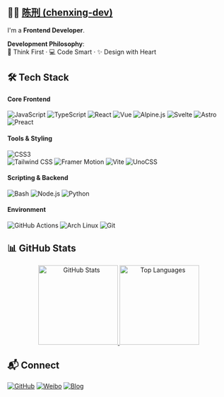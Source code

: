 <!-- GitHub Profile for chenxing-dev -->
## 👨‍💻 [陈刑 (chenxing-dev)](https://github.com/chenxing-dev)
I'm a **Frontend Developer**.

**Development Philosophy**:  
🧠 Think First · 💻 Code Smart · ✨ Design with Heart  

## 🛠️ Tech Stack

#### Core Frontend
![JavaScript](https://img.shields.io/badge/JavaScript-F7DF1E?style=flat&logo=javascript&logoColor=black) ![TypeScript](https://img.shields.io/badge/TypeScript-3178C6?style=flat&logo=typescript&logoColor=white) ![React](https://img.shields.io/badge/React-61DAFB?style=flat&logo=react&logoColor=black) ![Vue](https://img.shields.io/badge/Vue\.js-4FC08D?style=flat&logo=vuedotjs&logoColor=white) ![Alpine.js](https://img.shields.io/badge/Alpine\.js-8BC0D0?style=flat&logo=alpinedotjs&logoColor=black) 
![Svelte](https://img.shields.io/badge/Svelte-FF3E00?style=flat&logo=svelte&logoColor=white) ![Astro](https://img.shields.io/badge/Astro-BC52EE?style=flat&logo=astro&logoColor=white) ![Preact](https://img.shields.io/badge/Preact-673AB8?style=flat&logo=preact&logoColor=white)

#### Tools & Styling
![CSS3](https://img.shields.io/badge/CSS3-663399?style=flat&logo=css&logoColor=white)  
![Tailwind CSS](https://img.shields.io/badge/Tailwind_CSS-06B6D4?style=flat&logo=tailwindcss&logoColor=white) ![Framer Motion](https://img.shields.io/badge/Framer_Motion-0055FF?style=flat&logo=framer&logoColor=white) ![Vite](https://img.shields.io/badge/Vite-646CFF?style=flat&logo=vite&logoColor=white) ![UnoCSS](https://img.shields.io/badge/UnoCSS-333333?style=flat&logo=unocss&logoColor=white)

#### Scripting & Backend

![Bash](https://img.shields.io/badge/Bash-4EAA25?style=flat&logo=gnu-bash&logoColor=white) ![Node.js](https://img.shields.io/badge/Node.js-339933?style=flat&logo=nodedotjs&logoColor=white) ![Python](https://img.shields.io/badge/Python-3776AB?style=flat&logo=python&logoColor=white)


#### Environment

![GitHub Actions](https://img.shields.io/badge/GitHub_Actions-2088FF?style=flat&logo=githubactions&logoColor=white) ![Arch Linux](https://img.shields.io/badge/Arch_Linux-1793D1?style=flat&logo=arch-linux&logoColor=white) ![Git](https://img.shields.io/badge/Git-F05032?style=flat&logo=git&logoColor=white)

## 📊 GitHub Stats

<div align="center">
  
  <!-- GitHub Readme Stats -->
  <a href="https://github.com/chenxing-dev">
    <img height="180em" src="https://github-readme-stats.vercel.app/api?username=chenxing-dev&show_icons=true&theme=graywhite&hide_border=true&include_all_commits=true" alt="GitHub Stats" />
    <img height="180em" src="https://github-readme-stats.vercel.app/api/top-langs/?username=chenxing-dev&layout=compact&theme=graywhite&hide_border=true&langs_count=8" alt="Top Languages" />
  </a>  
</div>

## 📬 Connect
  
[![GitHub](https://img.shields.io/badge/GitHub-181717?style=for-the-badge&logo=github&logoColor=white)](https://github.com/chenxing-dev) [![Weibo](https://img.shields.io/badge/Weibo-E6162D?style=for-the-badge&logo=sinaweibo&logoColor=white)](https://weibo.com/u/7874224893) [![Blog](https://img.shields.io/badge/Blog-FF5722?style=for-the-badge&logo=blogger&logoColor=white)](https://blog.chenxing.dev)
